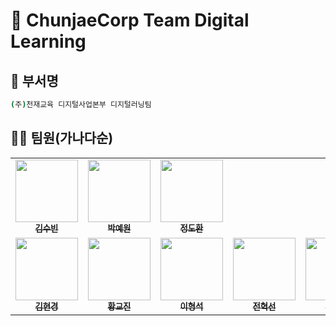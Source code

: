 # 🏢 ChunjaeCorp Team Digital Learning

## 📝 부서명

```sh
(주)천재교육 디지털사업본부 디지털러닝팀
```

## 🧑‍🦲 팀원(가나다순)

<table>
  <tbody>
    <tr>
      <td align="center"><a href="https://github.com/soocong1015"><img src="https://avatars.githubusercontent.com/u/126541464?v=4" width="100px;" alt=""/><br /><sub><b>김수빈</b></sub></a><br /></td>
      <td align="center"><a href="https://github.com/yewon4540"><img src="https://avatars.githubusercontent.com/u/118233694?v=4" width="100px;" alt=""/><br /><sub><b>박예원</b></sub></a><br /></td>
      <td align="center"><a href="https://github.com/yuusakuu"><img src="https://avatars.githubusercontent.com/u/126541520?v=4" width="100px;" alt=""/><br /><sub><b>정도환</b></sub></a><br /></td>
    </tr>
    <tr>
      <td align="center"><a href="https://github.com/beubeu95"><img src="https://avatars.githubusercontent.com/u/138674233?v=4" width="100px;" alt=""/><br /><sub><b>김현경</b></sub></a><br /></td>
      <td align="center"><a href="https://github.com/sendjin5"><img src="https://avatars.githubusercontent.com/u/139240093?v=4" width="100px;" alt=""/><br /><sub><b>황교진</b></sub></a><br /></td>
      <td align="center"><a href="https://github.com/lhshs"><img src="https://avatars.githubusercontent.com/u/59005236?v=4" width="100px;" alt=""/><br /><sub><b>이형석</b></sub></a><br /></td>
      <td align="center"><a href="https://github.com/jhs9129"><img src="https://avatars.githubusercontent.com/u/139462268?v=4" width="100px;" alt=""/><br /><sub><b>전혁선</b></sub></a><br /></td>
      <td align="center"><a href="https://github.com/donghohyun"><img src="https://avatars.githubusercontent.com/u/139213175?v=4" width="100px;" alt=""/><br /><sub><b>현동호</b></sub></a><br /></td>
      <td align="center"><a href="https://github.com/k-3730"><img src="https://avatars.githubusercontent.com/u/45035923?v=4" width="100px;" alt=""/><br /><sub><b>권홍준</b></sub></a><br /></td>
      <td align="center"><a href="https://github.com/jaehyukpyon2"><img src="https://avatars.githubusercontent.com/u/145942491?v=4" width="100px;" alt=""/><br /><sub><b>변재혁</b></sub></a><br /></td>
      <td align="center"><a href="https://github.com/Ryurim"><img src="https://avatars.githubusercontent.com/u/42962606?v=4" width="100px;" alt=""/><br /><sub><b>류림</b></sub></a><br /></td>
      <td align="center"><a href="https://github.com/westnowise"><img src="https://avatars.githubusercontent.com/u/98007431?v=4" width="100px;" alt=""/><br /><sub><b>조서현</b></sub></a><br /></td>
      <td align="center"><a href="https://github.com/2shin0"><img src="https://avatars.githubusercontent.com/u/161694701?v=4"  width="100px;" alt=""/><br /><sub><b>이신영</b></sub></a><br /></td>
      <td align="center"><a href="https://github.com/glassesholder"><img src="https://avatars.githubusercontent.com/u/150658909?v=4"  width="100px;" alt=""/><br /><sub><b>이효준</b></sub></a><br /></td>
    </tr>
  </tbody>
</table>
